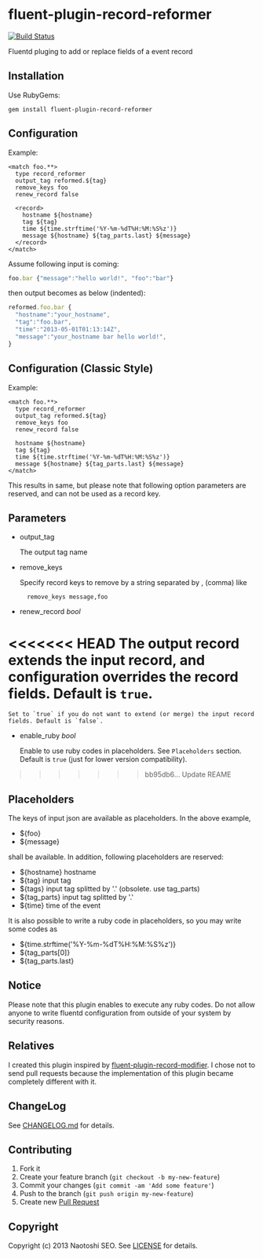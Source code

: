 # fluent-plugin-record-reformer

[![Build Status](https://secure.travis-ci.org/sonots/fluent-plugin-record-reformer.png?branch=master)](http://travis-ci.org/sonots/fluent-plugin-record-reformer)

Fluentd pluging to add or replace fields of a event record

## Installation

Use RubyGems:

    gem install fluent-plugin-record-reformer

## Configuration

Example:

    <match foo.**>
      type record_reformer
      output_tag reformed.${tag}
      remove_keys foo
      renew_record false
      
      <record>
        hostname ${hostname}
        tag ${tag}
        time ${time.strftime('%Y-%m-%dT%H:%M:%S%z')}
        message ${hostname} ${tag_parts.last} ${message}
      </record>
    </match>

Assume following input is coming:

```js
foo.bar {"message":"hello world!", "foo":"bar"}
```

then output becomes as below (indented):

```js
reformed.foo.bar {
  "hostname":"your_hostname", 
  "tag":"foo.bar",
  "time":"2013-05-01T01:13:14Z",
  "message":"your_hostname bar hello world!",
}
```

## Configuration (Classic Style)

Example:

    <match foo.**>
      type record_reformer
      output_tag reformed.${tag}
      remove_keys foo
      renew_record false
      
      hostname ${hostname}
      tag ${tag}
      time ${time.strftime('%Y-%m-%dT%H:%M:%S%z')}
      message ${hostname} ${tag_parts.last} ${message}
    </match>

This results in same, but please note that following option parameters are reserved, and can not be used as a record key.

## Parameters

- output_tag

    The output tag name

- remove_keys

    Specify record keys to remove by a string separated by , (comma) like

        remove_keys message,foo

- renew_record *bool*

<<<<<<< HEAD
    The output record extends the input record, and configuration overrides the record fields. Default is `true`. 
=======
    Set to `true` if you do not want to extend (or merge) the input record fields. Default is `false`.

- enable_ruby *bool*

    Enable to use ruby codes in placeholders. See `Placeholders` section.
    Default is `true` (just for lower version compatibility). 
>>>>>>> bb95db6... Update REAME

## Placeholders

The keys of input json are available as placeholders. In the above example, 

* ${foo}
* ${message}

shall be available. In addition, following placeholders are reserved: 

* ${hostname} hostname
* ${tag} input tag
* ${tags} input tag splitted by '.' (obsolete. use tag_parts)
* ${tag_parts} input tag splitted by '.'
* ${time} time of the event

It is also possible to write a ruby code in placeholders, so you may write some codes as

* ${time.strftime('%Y-%m-%dT%H:%M:%S%z')}
* ${tag_parts[0]}
* ${tag_parts.last}

## Notice

Please note that this plugin enables to execute any ruby codes. Do not allow anyone to write fluentd configuration from outside of your system by security reasons.

## Relatives

I created this plugin inspired by [fluent-plugin-record-modifier](https://github.com/repeatedly/fluent-plugin-record-modifier). 
I chose not to send pull requests because the implementation of this plugin became completely different with it.

## ChangeLog

See [CHANGELOG.md](CHANGELOG.md) for details.

## Contributing

1. Fork it
2. Create your feature branch (`git checkout -b my-new-feature`)
3. Commit your changes (`git commit -am 'Add some feature'`)
4. Push to the branch (`git push origin my-new-feature`)
5. Create new [Pull Request](../../pull/new/master)

## Copyright

Copyright (c) 2013 Naotoshi SEO. See [LICENSE](LICENSE) for details.
